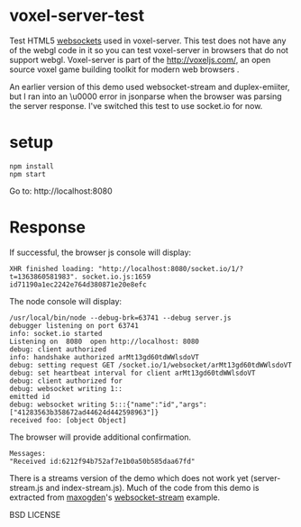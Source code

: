 # voxel-server-test

Test HTML5 [websockets](https://developer.mozilla.org/en-US/docs/WebSockets) used in voxel-server. 
This test does not have any of the webgl code in it so you can test voxel-server in browsers that do not support webgl.
Voxel-server is part of the http://voxeljs.com/, an open source voxel game building toolkit for modern web browsers .

An earlier version of this demo used websocket-stream and duplex-emiiter, but I ran into an \u0000 error in jsonparse
when the browser was parsing the server response. I've switched this test to use socket.io for now.

# setup

    npm install
    npm start

Go to: http://localhost:8080

# Response

If successful, the browser js console will display:

    XHR finished loading: "http://localhost:8080/socket.io/1/?t=1363860581983". socket.io.js:1659
    id71190a1ec2242e764d380871e20e8efc

The node console will display:

    /usr/local/bin/node --debug-brk=63741 --debug server.js
    debugger listening on port 63741
    info: socket.io started
    Listening on  8080  open http://localhost: 8080
    debug: client authorized
    info: handshake authorized arMt13gd60tdWWlsdoVT
    debug: setting request GET /socket.io/1/websocket/arMt13gd60tdWWlsdoVT
    debug: set heartbeat interval for client arMt13gd60tdWWlsdoVT
    debug: client authorized for
    debug: websocket writing 1::
    emitted id
    debug: websocket writing 5:::{"name":"id","args":["41283563b358672ad44624d442598963"]}
    received foo: [object Object]

The browser will provide additional confirmation.

    Messages:
    "Received id:6212f94b752af7e1b0a50b585daa67fd"

There is a streams version of the demo which does not work yet (server-stream.js and index-stream.js).
Much of the code from this demo is extracted from [maxogden](https://github.com/maxogden)'s
[websocket-stream](https://github.com/maxogden/websocket-stream) example.

BSD LICENSE
